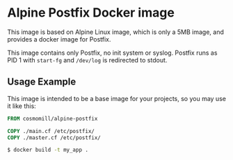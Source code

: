 Alpine Postfix Docker image
===========================

This image is based on Alpine Linux image, which is only a 5MB image, and provides a docker image for Postfix.

This image contains only Postfix, no init system or syslog. Postfix runs as PID 1 with ```start-fg``` and ```/dev/log``` is redirected to stdout.

Usage Example
-------------

This image is intended to be a base image for your projects, so you may use it like this:

```Dockerfile
FROM cosmomill/alpine-postfix

COPY ./main.cf /etc/postfix/
COPY ./master.cf /etc/postfix/
```

```sh
$ docker build -t my_app .
```